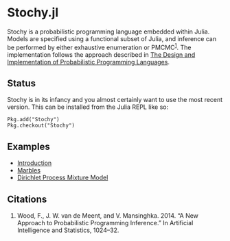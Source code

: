 # Stochy.jl

Stochy is a probabilistic programming language embedded within Julia. Models are specified using a functional subset of Julia, and inference can be performed by either exhaustive enumeration or PMCMC<sup>[1](#citations)</sup>. The implementation follows the approach described in [The Design and Implementation of Probabilistic Programming Languages](http://dippl.org/).

## Status

Stochy is in its infancy and you almost certainly want to use the most
recent version. This can be installed from the Julia REPL like so:

```
Pkg.add("Stochy")
Pkg.checkout("Stochy")
```

## Examples

- [Introduction](http://nbviewer.ipython.org/github/null-a/StochyExamples/blob/master/Introduction.ipynb)
- [Marbles](http://nbviewer.ipython.org/github/null-a/StochyExamples/blob/master/Marbles.ipynb)
- [Dirichlet Process Mixture Model](http://nbviewer.ipython.org/github/null-a/StochyExamples/blob/master/Dirichlet%20Process%20Mixture%20Model.ipynb)

## Citations

1. Wood, F., J. W. van de Meent, and V. Mansinghka. 2014. “A New Approach to Probabilistic Programming Inference.” In Artificial Intelligence and Statistics, 1024–32.
